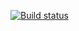 [![Build status](https://ci.appveyor.com/api/projects/status/urck42v9y39t5n7y?svg=true)](https://ci.appveyor.com/project/Val990/4unit)
